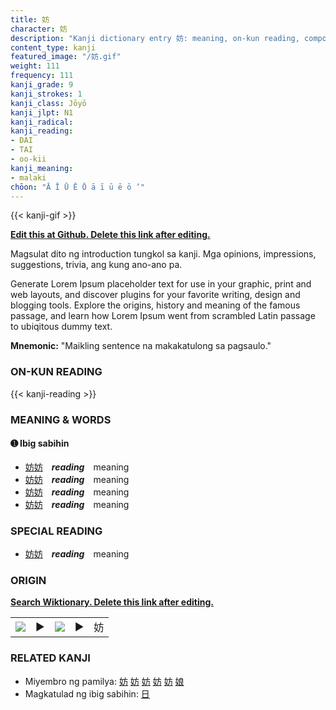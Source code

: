 ```yaml
---
title: 妨
character: 妨
description: "Kanji dictionary entry 妨: meaning, on-kun reading, compounds, origin, related kanji"
content_type: kanji
featured_image: "/妨.gif"
weight: 111
frequency: 111
kanji_grade: 9
kanji_strokes: 1
kanji_class: Jōyō
kanji_jlpt: N1
kanji_radical: 
kanji_reading: 
- DAI
- TAI
- oo-kii
kanji_meaning:
- malaki
chōon: "Ā Ī Ū Ē Ō ā ī ū ē ō ’"
---
```

[//]: # (Don't edit the line below. Kanji animated GIF code is automatically generated.)
{{< kanji-gif >}}

[//]: # (Edit below this line.)

**[Edit this at Github. Delete this link after editing.](https://github.com/tim0g/tim/tree/main/content/kanji/妨/index.md)**

Magsulat dito ng introduction tungkol sa kanji. Mga opinions, impressions, suggestions, trivia, ang kung ano-ano pa.

Generate Lorem Ipsum placeholder text for use in your graphic, print and web layouts, and discover plugins for your favorite writing, design and blogging tools. Explore the origins, history and meaning of the famous passage, and learn how Lorem Ipsum went from scrambled Latin passage to ubiqitous dummy text.
 
**Mnemonic:** "Maikling sentence na makakatulong sa pagsaulo."

### ON-KUN READING

[//]: # (Don't edit the line below. ON-KUN READING code is automatically generated.)
{{< kanji-reading >}}

### MEANING & WORDS

#### ➊ **Ibig sabihin**
  - [妨](../妨)[妨](../妨)　***reading***　meaning
  - [妨](../妨)[妨](../妨)　***reading***　meaning
  - [妨](../妨)[妨](../妨)　***reading***　meaning
  - [妨](../妨)[妨](../妨)　***reading***　meaning

### SPECIAL READING
  - [妨](../妨)[妨](../妨)　***reading***　meaning

### ORIGIN

**[Search Wiktionary. Delete this link after editing.](https://wiktionary.org/wiki/妨)**
<table class="kanji-table"><tr><td>
<img src="60px-妨-bronze.svg.png">
</td><td>▶</td><td>
<img src="60px-妨-oracle.svg.png">
</td><td>▶</td>
<td class="kanji-origin">妨</td>
</tr></table>

### RELATED KANJI
- Miyembro ng pamilya: [妨](../妨) [妨](../妨) [妨](../妨) [妨](../妨) [妨](../妨) [娘](../娘)
- Magkatulad ng ibig sabihin: [日](../日)

